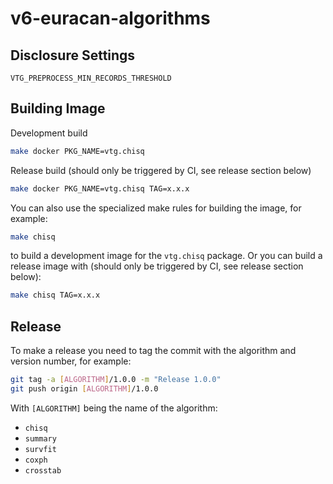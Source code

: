 # v6-euracan-algorithms

## Disclosure Settings
`VTG_PREPROCESS_MIN_RECORDS_THRESHOLD`

## Building Image

Development build
```bash
make docker PKG_NAME=vtg.chisq
```

Release build (should only be triggered by CI, see release section below)
```bash
make docker PKG_NAME=vtg.chisq TAG=x.x.x
```

You can also use the specialized make rules for building the image, for example:
```bash
make chisq
```
to build a development image for the `vtg.chisq` package. Or you can build a release image with (should only be triggered by CI, see release section below):
```bash
make chisq TAG=x.x.x
```

## Release
To make a release you need to tag the commit with the algorithm and version number, for example:

```bash
git tag -a [ALGORITHM]/1.0.0 -m "Release 1.0.0"
git push origin [ALGORITHM]/1.0.0
```

With `[ALGORITHM]` being the name of the algorithm:

- `chisq`
- `summary`
- `survfit`
- `coxph`
- `crosstab`

